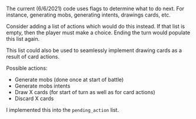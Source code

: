 The current (6/6/2021) code uses flags to determine what to do next. For instance, generating mobs, generating intents, drawings cards, etc.

Consider adding a list of actions which would do this instead. If that list is empty, then the player must make a choice. Ending the turn would populate this list again.

This list could also be used to seamlessly implement drawing cards as a result of card actions.

Possible actions:
* Generate mobs (done once at start of battle)
* Generate mobs intents
* Draw X cards (for start of turn as well as for card actions)
* Discard X cards

I implemented this into the `pending_action` list.
